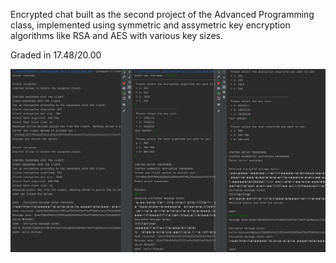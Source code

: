 Encrypted chat built as the second project of the Advanced Programming class, implemented using symmetric and assymetric key encryption algorithms like RSA and AES with various key sizes.

Graded in 17.48/20.00

![Project](./assets/TLS_Chat.png)